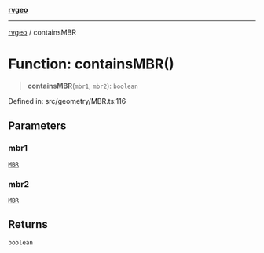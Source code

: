 [**rvgeo**](../README.md)

***

[rvgeo](../globals.md) / containsMBR

# Function: containsMBR()

> **containsMBR**(`mbr1`, `mbr2`): `boolean`

Defined in: src/geometry/MBR.ts:116

## Parameters

### mbr1

[`MBR`](../type-aliases/MBR.md)

### mbr2

[`MBR`](../type-aliases/MBR.md)

## Returns

`boolean`
